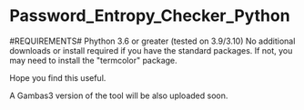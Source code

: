 # Password_Entropy_Checker_Python


#REQUIREMENTS#
Phython 3.6 or greater (tested on 3.9/3.10)
No additional downloads or install required if you have the standard packages.
If not, you may need to install the "termcolor" package.

Hope you find this useful.

A Gambas3 version of the tool will be also uploaded soon.
